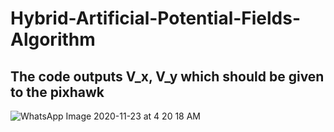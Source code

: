 # Hybrid-Artificial-Potential-Fields-Algorithm
## The code outputs V_x, V_y which should be given to the pixhawk
![WhatsApp Image 2020-11-23 at 4 20 18 AM](https://user-images.githubusercontent.com/67323988/100291086-d3d39b80-2fa2-11eb-9ab9-9e22e65087fd.jpeg)
